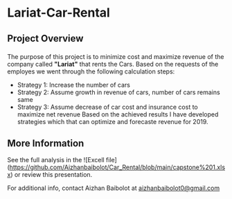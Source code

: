 # Lariat-Car-Rental
## Project Overview <p>
The purpose of this  project is to minimize cost and maximize revenue of the company called **"Lariat"** that rents the Cars. Based on the requests of the employes 
we went through the following calculation steps:
* Strategy 1: Increase the number of cars
* Strategy 2: Assume growth in revenue of cars, number of cars remains same
* Strategy 3: Assume decrease of car cost and insurance cost to maximize net revenue
Based on the achieved results I have developed strategies which that can optimize and forecaste revenue for 2019. 

## More Information
See the full analysis in the ![Excell file] (https://github.com/Aizhanbaibolot/Car_Rental/blob/main/capstone%201.xlsx) or review this presentation.

For additional info, contact Aizhan Baibolot at []()aizhanbaibolot0@gmail.com
